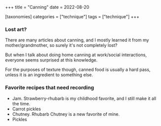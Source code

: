 +++
title = "Canning"
date = 2022-08-20

[taxonomies]
categories = ["technique"]
tags = ["technique"]
+++



### Lost art?

There are many articles about canning, and I mostly learned it from my mother/grandmother, so surely it's not completely lost?

But when I talk about doing home canning at work/social interactions, everyone seems surprised at this knowledge.

For the purposes of texture though, canned food is usually a hard pass, unless it is an ingredient to something else.

### Favorite recipes that need recording

- Jam. Strawberry-rhubarb is my childhood favorite, and I still make it all the time.
- Carrot pickles
- Chutney.  Rhubarb Chutney is a new favorite of mine.
- Pickles
